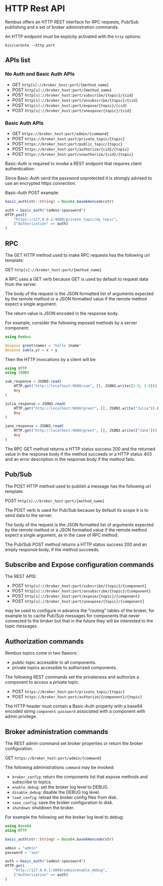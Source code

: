 # HTTP Rest API

Rembus offers an HTTP REST interface for RPC requests, Pub/Sub publishing and a set of
broker administration commands.

An HTTP endpoint must be explicity activated with the `http` options:

```shell
bin/caronte --http port
```

## APIs list

### No Auth and Basic Auth APIs

- GET   `http[s]://broker_host:port/{method_name}`
- POST  `http[s]://broker_host:port/{method_name}`
- POST  `http[s]://broker_host:port/subscribe/{topic}/{cid}`
- POST  `http[s]://broker_host:port/unsubscribe/{topic}/{cid}`
- POST  `http[s]://broker_host:port/expose/{topic}/{cid}`
- POST  `http[s]://broker_host:port/unexpose/{topic}/{cid}`

### Basic Auth APIs

- GET   `https://broker_host:port/admin/{command}`
- POST  `https://broker_host:port/private_topic/{topic}`
- POST  `https://broker_host:port/public_topic/{topic}`
- POST  `https://broker_host:port/authorize/{cid}/{topic}`
- POST  `https://broker_host:port/unauthorize/{cid}/{topic}`

Basic-Auth is required to invoke a REST endpoint that requires client authentication:

Since Basic-Auth send the password unprotected it is strongly advised to use an encrypted https
connection.

Basic-Auth POST example:

```julia
basic_auth(str::String) = Base64.base64encode(str)

auth = basic_auth("$admin:$password")
HTTP.post(
    "https://127.0.0.1:9000/private_topic/my_topic",
    ["Authorization" => auth]
)
```

## RPC

The GET HTTP method used to make RPC requests has the following url template:

GET `http[s]://broker_host:port/{method_name}`

A RPC uses a GET verb because GET is used by default to request data
from the server.

The body of the request is the JSON formatted list of arguments expected by the remote method or a JSON formatted value if the remote method expect a single argument.

The return value is JSON encoded in the response body.

For example, consider the following exposed methods by a server component:

```julia
using Rembus

@expose greet(name) = "hello $name"
@expose sum(x,y) = x + y
```

Then the HTTP invocations by a client will be:

```julia
using HTTP
using JSON3

sum_response = JSON3.read(
    HTTP.get("http://localhost:9000/sum", [], JSON3.write([1.0, 2.0])).body,
    Any
)

julia_response = JSON3.read(
    HTTP.get("http://localhost:9000/greet", [], JSON3.write("Julia")).body,
    Any
)

jane_response = JSON3.read(
    HTTP.get("http://localhost:9000/greet", [], JSON3.write(["Jane"])).body,
    Any
)
```

The RPC GET method returns a HTTP status success 200 and the returned value in the response body if the method succeeds or a HTTP status 403 and an error description in the response body if the method fails.

## Pub/Sub

The POST HTTP method used to publish a message has the following url template:

POST `http[s]://broker_host:port/{method_name}`

The POST verb is used for Pub/Sub because by default its scope it is to send data
to the server.

The body of the request is the JSON formatted list of arguments expected by the remote method or a JSON formatted value if the remote method expect a single argument, as in the case of RPC
method.

The Pub/Sub POST method returns a HTTP status success 200 and an empty response body, if the method succeeds.

## Subscribe and Expose configuration commands

The REST APIS:

- POST  `http[s]://broker_host:port/subscribe/{topic}/{component}`
- POST  `http[s]://broker_host:port/unsubscribe/{topic}/{component}`
- POST  `http[s]://broker_host:port/expose/{topic}/{component}`
- POST  `http[s]://broker_host:port/unexpose/{topic}/{component}`

may be used to configure in advance the "routing" tables of the broker, for example to
to cache Pub/Sub messages for components that never connected to the broker but that in
the future they will be interested to the topic messages.

## Authorization commands

Rembus topics come in two flawors:

- public topic accessible to all components.
- private topics accessible to authorized components.

The following REST commands set the privateness and authorize a component to access a private topic:

- POST `https://broker_host:port/private_topic/{topic}`
- POST `https://broker_host:port/authorize/{component}/{topic}`

The HTTP header must contain a Basic-Auth property with a base64 encoded string `component:password` associated with a component with admin privilege.

## Broker administration commands

The REST admin command set broker properties or return the broker configuration.

GET `https://broker_host:port/admin/{command}`

The following administrations `command` may be invoked:

- `broker_config`: return the components list that expose methods and subscribe to topics.
- `enable_debug`: set the broker log level to DEBUG.
- `disable_debug`: disable the DEBUG log level.
- `load_config`: reload the broker config files from disk.
- `save_config`: save the broker configuration to disk.
- `shutdown`: shutdown the broker.

For example the following set the broker log level to debug:

```julia
using Base64
using HTTP

basic_auth(str::String) = Base64.base64encode(str)

admin = "admin"
password = "aaa"

auth = basic_auth("$admin:$password")
HTTP.get(
    "http://127.0.0.1:9000/admin/enable_debug",
    ["Authorization" => auth]
)
```
